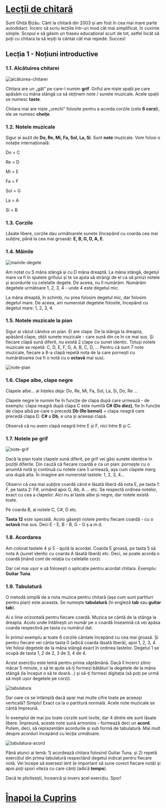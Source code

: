 # [Lecții de chitară](https://github.com/Voluntari-Noi/guitar-lessons)

Sunt Ghiță Bizău. Cânt la chitară din 2003 și am fost în cea mai mare parte autodidact. Încerc să scriu lecțiile într-un mod cât mai simplificat, în cuvinte simple. Scopul e să găsim un traseu educațional scurt de tot, astfel încât să poți cu chitara ta să ieșiți la cântat cât mai repede. Succes!

## Lecția 1 - Noțiuni introductive

### 1.1. Alcătuirea chitarei

![alcătuirea-chitarei](https://raw.githubusercontent.com/Voluntari-Noi/guitar-lessons/master/01/lectia-1-01.png)

Chitara are un „gât” pe care-l numim **grif**. Griful are niște spații pe care apăsăm cu mâna stângă ca să obținem note / sunete muzicale. Acele spații se numesc **taste**.

Chitara mai are niște „urechi” folosite pentru a acorda corzile (cele **6 corzi**), ele se numesc **cheițe**.

### 1.2. Notele muzicale

Sigur ai auzit de **Do, Re, Mi, Fa, Sol, La, Si**. Sunt **note** muzicale. Vom folosi o notație internațională:

Do = C

Re = D

Mi = E

Fa = F

Sol = G

La = A

Si = B

### 1.3. Corzile

Lăsate libere, corzile dau următoarele sunete (începând cu coarda cea mai subțire, până la cea mai groasă): **E, B, G, D, A, E**.

### 1.4. Mâinile

![mainile-degete](https://raw.githubusercontent.com/Voluntari-Noi/guitar-lessons/master/01/lectia-1-02.png)

Am notat cu S mâna stângă și cu D mâna dreaptă. La mâna stângă, degetul mare va fi în spatele grifului și te va ajuta să strângi de el ca să prinzi notele și acordurile cu celelalte degete. De aceea, nu îl numărăm. Numărăm degetele următoare 1, 2, 3, 4 - unde 4 este degetul mic.

La mâna dreaptă, în schimb, nu prea folosim degetul mic, dar folosim degetul mare. De aceea, am numerotat degetele folosite, începând cu degetul mare: 1, 2, 3, 4.

### 1.5. Notele muzicale la pian

Sigur ai văzut cândva un pian. El are clape. De la stânga la dreapta, apăsând clape, obții sunete muzicale - care sună din ce în ce mai sus. Și fiecare clapă sună diferit, nu există 2 clape cu sunet identic. Totuși notele muzicale se repetă: C, D, E, F, G, A, B, C, D, ... Pentru că sunt 7 note muzicale, fiecare a 8-a clapă repetă nota de la care pornești cu numărătoarea (va fi o notă cu o **octavă** mai sus).

![note-pian](https://raw.githubusercontent.com/Voluntari-Noi/guitar-lessons/master/01/lectia-1-03.png)

### 1.6. Clape albe, clape negre

Clapele albe... ai înțeles deja: Do, Re, Mi, Fa, Sol, La, Si, Do, Re ...

Clapele negre le numim fie în funcție de clapa după care urmează - de exemplu: clapa neagră după clapa C este numită **C# (Do diez)**, fie în funcție de clapa albă pe care o precedă **Db (Re bemol)** = clapa neagră care precedă clapa D. **C# = Db**, e una și aceeași clapă.

Observă că nu avem clapă neagră între E și F, nici între B și C.

### 1.7. Notele pe grif

![note-grif](https://raw.githubusercontent.com/Voluntari-Noi/guitar-lessons/master/01/lectia-1-04.png)

Dacă la pian toate clapele sună diferit, pe grif vei găsi sunete identice în poziții diferite. Din cauză că fiecare coardă e ca un pian: pornește cu o anumită notă și continuă cu notele care îi urmează, așa cum clapele merg una după alta. În imagine am numerotat tastele: 1, 2, 3, 4...

Observi că cea mai subțire coardă când e lăsată liberă dă nota E, pe tasta 1: F, pe tasta 2: F#, urmând apoi G, Ab, A ... etc. Se respectă ordinea notelor, exact cu cea a clapelor. Aici nu ai taste albe și negre, dar notele există toate.

Pe coarda B, ai notele C, C#, D etc.

**Tasta 12** este specială. Acolo găsești notele pentru fiecare coardă - cu o **octavă** mai sus. Deci E - E, B - B, G - G ș.a.m.d.

### 1.8. Acordarea

Am colorat tastele 4 și 5 - ajută la acordat. Coarda E groasă, pe tasta 5 să nota A (sunet identic cu coarda A lăsată liberă) etc.
Deci, se poate acorda o coardă ținând cont de relația cu celelalte corzi.

Dar cel mai ușor e să folosești o aplicație pentru acordat chitara. Exemplu: **Guitar Tuna**.

### 1.9. Tabulatură

O metodă simplă de a nota muzica pentru chitară (așa cum sunt partituri pentru pian) este aceasta. Se numește **tabulatură** (în engleză **tab** sau **guitar tab**).

Ai o linie orizontală pentru fiecare coardă. Muzica se cântă de la stânga la dreapta. Acolo unde întâlnești un număr pe o coardă înseamnă că vei apăsa coarda respectivă pe tasta cu numărul dat.

În primul exemplu ai toate 6 corzile cântate începând cu cea mai groasă. Și pentru fiecare vei cânta tasta 0 (adică coarda lăsată liberă), apoi 1, 2, 3, 4. Vei folosi degetele de la mâna stângă exact în ordinea tastelor. Degetul 1 se ocupă de tasta 1, 2 de 2, 3 de 3, 4 de 4.

Acest exercițiu este temă pentru prima săptămână. Dacă îl încerci zilnic măcar 5 minute, o să te ajute să-ți formezi bătături la degetele de la mâna stângă (la început o să te doară...) și să-ți formezi digitația (să poți pe urmă să miști ușor degetele pe corzi).

![tabulatura](https://raw.githubusercontent.com/Voluntari-Noi/guitar-lessons/master/01/lectia-1-05.png)

Dar oare ce se întâmplă dacă apar mai multe cifre toate pe aceeași verticală? Simplu! Exact ca la o partitură normală. Acele note muzicale se cântă împreună.

În exemplul de mai jos toate corzile sunt lovite, dar 4 dintre ele sunt lăsate libere. Împreună, aceste note sună armonios - formează deci un **acord**. Putem, deci, să reprezentăm acordurile și sub formă de tabulatură. Mai mult despre acorduri începând cu lecția următoare.

![tabulatura-acord](https://raw.githubusercontent.com/Voluntari-Noi/guitar-lessons/master/01/lectia-1-06.png)

Până atunci ai temă: 1) acordează chitara folosind Guitar Tuna. și 2) repetă exercițiul din prima tabulatură respectând degetul indicat pentru fiecare notă.
Vei începe să exersezi lent (e important să sune corect fiecare notă) și apoi poți spori viteza cu care cânți (adică **tempo**).

Dacă te plictisești, încearcă și invers acel exercițiu. Spor!

# [Înapoi la Cuprins](https://github.com/Voluntari-Noi/guitar-lessons)
